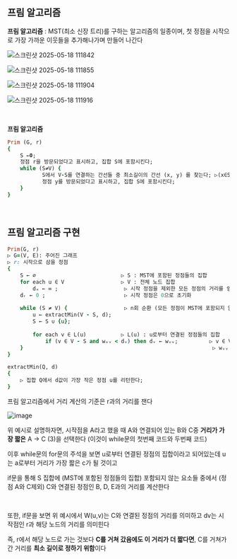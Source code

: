 ## 프림 알고리즘 

**프림 알고리즘** : MST(최소 신장 트리)를 구하는 알고리즘의 일종이며, 첫 정점을 시작으로 가장 가까운 이웃들을 추가해나가며 만들어 나간다

![스크린샷 2025-05-18 111842](https://github.com/user-attachments/assets/f81f585e-4d14-4ec2-b1f9-e2838c3b22ec)

![스크린샷 2025-05-18 111855](https://github.com/user-attachments/assets/f699d4a2-bc16-48c0-995f-18f1f9863e89)

![스크린샷 2025-05-18 111904](https://github.com/user-attachments/assets/0401144b-db32-4f78-babe-36db707e83d8)

![스크린샷 2025-05-18 111916](https://github.com/user-attachments/assets/02ed4890-52df-4292-bf99-f1d727bd7863)

<br/>

**프림 알고리즘**

```ruby
Prim (G, r)
{   
    S ←Ф;
    정점 r을 방문되었다고 표시하고, 집합 S에 포함시킨다;
    while (S≠V) {
           S에서 V-S를 연결하는 간선들 중 최소길이의 간선 (x, y) 를 찾는다; ▷(x∈S, y∈V-S)
           정점 y를 방문되었다고 표시하고, 집합 S에 포함시킨다;
    }
}
```

<br/>

## 프림 알고리즘 구현 

```ruby
Prim(G, r)
▷ G=(V, E): 주어진 그래프
▷ r: 시작으로 삼을 정점
{
    S ← ∅                           ▷ S : MST에 포함된 정점들의 집합
    for each u ∈ V                  ▷ V : 전체 노드 집합 
        dₓ ← ∞ ;                     ▷ 시작 정점을 제외한 모든 정점의 거리를 임의의 큰 수로 초기화
    dᵣ ← 0 ;                         ▷ 시작 정점은 0으로 초기화
    
    while (S ≠ V) {                  ▷ n회 순환 (모든 정점이 MST에 포함되지 않을 때까지 반복)     
        u ← extractMin(V - S, d);
        S ← S ∪ {u};
        
        for each v ∈ L(u)           ▷ L(u) : u로부터 연결된 정점들의 집합
            if (v ∈ V - S and wᵤᵥ < dᵥ) then dᵥ ← wᵤᵥ;          ▷ v ∈ V - S : v가 아직 MST 집합 S에 포함되지 않은 정점, 
    }                                                            ▷ wᵤᵥ < dᵥ u에서 v로 가는 간선의 가중치가 v로의 최소 거리보다 작은지 비교 
}

extractMin(Q, d)
{
    ▷ 집합 Q에서 d값이 가장 작은 정점 u를 리턴한다;
}
```

프림 알고리즘에서 거리 계산의 기준은 r과의 거리를 잰다 

![image](https://github.com/user-attachments/assets/fd54525b-fc02-4e4d-a689-226877c9f659)

위 예시로 설명하자면, 시작점을 A라고 했을 때 A와 연결되어 있는 B와 C중 **거리가 가장 짧은** A → C (3)을 선택한다 (이것이 while문의 첫번째 코드와 두번째 코드)

이후 while문의 for문의 주석을 보면 u로부터 연결된 정점의 집합이라고 되어있는데 u는 a로부터 거리가 가장 짧은 c가 될 것이고 

if문을 통해 S 집합에 (MST에 포함된 정점들의 집합) 포함되지 않는 요소들 중에서 (정점 A와 C제외) C와 연결된 정점인 B, D, E과의 거리를 계산한다 

<br/>

또한, if문을 보면 위 예시에서 W(u,v)는 C와 연결된 정점의 거리를 의미하고 dv는 시작점인 r과 해당 노드의 거리를 의미힌다 

즉, r에서 해당 노드로 가는 것보다 **C를 거쳐 갔음에도 이 거리가 더 짧다면**, C를 거쳐가 간 거리를 **최소 길이로 정하기 위함**이다 



































































































